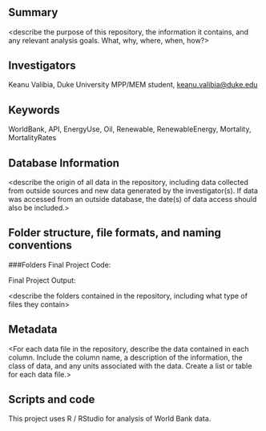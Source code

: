 # <Spring24 ENV872 FINAL>

## Summary

<describe the purpose of this repository, the information it contains, and any relevant analysis goals. What, why, where, when, how?>

## Investigators

Keanu Valibia, Duke University MPP/MEM student, keanu.valibia@duke.edu

## Keywords

WorldBank, API, EnergyUse, Oil, Renewable, RenewableEnergy, Mortality, MortalityRates

## Database Information

<describe the origin of all data in the repository, including data collected from outside sources and new data generated by the investigator(s). If data was accessed from an outside database, the date(s) of data access should also be included.>



## Folder structure, file formats, and naming conventions 

###Folders
Final Project Code:

Final Project Output:

<describe the folders contained in the repository, including what type of files they contain>

<describe the formats of files for the various purposes contained in the repository>

<describe your file naming conventions>

## Metadata



<For each data file in the repository, describe the data contained in each column. Include the column name, a description of the information, the class of data, and any units associated with the data. Create a list or table for each data file.> 

## Scripts and code

This project uses R / RStudio for analysis of World Bank data.